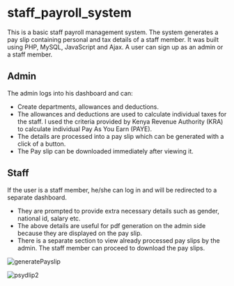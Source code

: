 # staff_payroll_system
This is a basic staff payroll management system. The system generates a pay slip containing personal and tax details of a staff member.
It was built using PHP, MySQL, JavaScript and Ajax.
A user can sign up as an admin or a staff member.
## Admin
The admin logs into his dashboard and can:
  *	Create departments, allowances and deductions. 
  *	The allowances and deductions are used to calculate individual taxes for the staff. I used the criteria provided by Kenya Revenue Authority (KRA) to calculate individual Pay As You Earn (PAYE).
  *	The details are processed into a pay slip which can be generated with a click of a button.
  *	The Pay slip can be downloaded immediately after viewing it.
## Staff
If the user is a staff member, he/she can log in and will be redirected to a separate dashboard. 
  *	They are prompted to provide extra necessary details such as gender, national id, salary etc. 
  *	The above details are useful for pdf generation on the admin side because they are displayed on the pay slip.
  *	There is a separate section to view already processed pay slips by the admin. The staff member can proceed to download the pay slips.


![generatePayslip](https://github.com/brayowtech/staff_payroll_system/assets/91678483/c197e41a-29ae-45de-90e6-bcca9b1baa3a)


![psydlip2](https://github.com/brayowtech/staff_payroll_system/assets/91678483/e0251d58-a5b3-402c-a02e-12e861934396)
